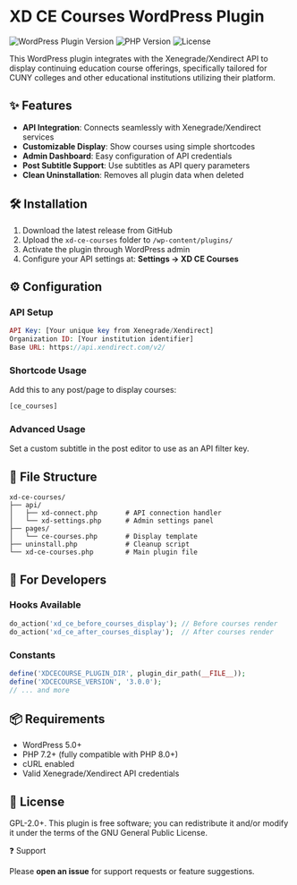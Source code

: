 # XD CE Courses WordPress Plugin

![WordPress Plugin Version](https://img.shields.io/wordpress/plugin/v/xd-ce-courses?style=flat-square)
![PHP Version](https://img.shields.io/badge/PHP-7.2%2B-blue?style=flat-square)
![License](https://img.shields.io/badge/license-GPLv2-blue.svg?style=flat-square)

This WordPress plugin integrates with the Xenegrade/Xendirect API to display continuing education course offerings, specifically tailored for CUNY colleges and other educational institutions utilizing their platform.

## ✨ Features

- **API Integration**: Connects seamlessly with Xenegrade/Xendirect services
- **Customizable Display**: Show courses using simple shortcodes
- **Admin Dashboard**: Easy configuration of API credentials
- **Post Subtitle Support**: Use subtitles as API query parameters
- **Clean Uninstallation**: Removes all plugin data when deleted

## 🛠 Installation

1. Download the latest release from GitHub
2. Upload the `xd-ce-courses` folder to `/wp-content/plugins/`
3. Activate the plugin through WordPress admin
4. Configure your API settings at: **Settings → XD CE Courses**

## ⚙️ Configuration

### API Setup
```php
API Key: [Your unique key from Xenegrade/Xendirect]
Organization ID: [Your institution identifier]
Base URL: https://api.xendirect.com/v2/
```

### Shortcode Usage
Add this to any post/page to display courses:

```html
[ce_courses]
```

### Advanced Usage
Set a custom subtitle in the post editor to use as an API filter key.

## 🧩 File Structure

```
xd-ce-courses/
├── api/
│   ├── xd-connect.php       # API connection handler
│   └── xd-settings.php      # Admin settings panel
├── pages/
│   └── ce-courses.php       # Display template
├── uninstall.php            # Cleanup script
└── xd-ce-courses.php        # Main plugin file
```

## 🚀 For Developers

### Hooks Available

```php
do_action('xd_ce_before_courses_display'); // Before courses render
do_action('xd_ce_after_courses_display');  // After courses render
```

### Constants

```php
define('XDCECOURSE_PLUGIN_DIR', plugin_dir_path(__FILE__));
define('XDCECOURSE_VERSION', '3.0.0');
// ... and more
```

## 📦 Requirements

- WordPress 5.0+
- PHP 7.2+ (fully compatible with PHP 8.0+)
- cURL enabled
- Valid Xenegrade/Xendirect API credentials


## 📜 License

GPL-2.0+. This plugin is free software; you can redistribute it and/or modify it under the terms of the GNU General Public License.

❓ Support

Please **open an issue** for support requests or feature suggestions.
